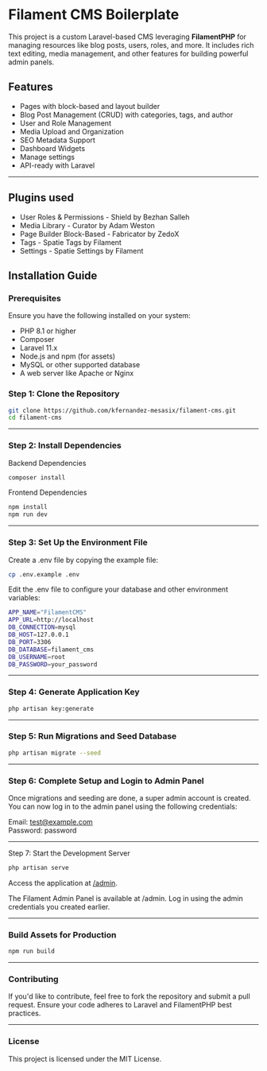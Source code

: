 # Filament CMS Boilerplate

This project is a custom Laravel-based CMS leveraging **FilamentPHP** for managing resources like blog posts, users, roles, and more. It includes rich text editing, media management, and other features for building powerful admin panels.

## Features

-   Pages with block-based and layout builder
-   Blog Post Management (CRUD) with categories, tags, and author
-   User and Role Management
-   Media Upload and Organization
-   SEO Metadata Support
-   Dashboard Widgets
-   Manage settings
-   API-ready with Laravel

---

## Plugins used

-   User Roles & Permissions - Shield by Bezhan Salleh
-   Media Library - Curator by Adam Weston
-   Page Builder Block-Based - Fabricator by ZedoX
-   Tags - Spatie Tags by Filament
-   Settings - Spatie Settings by Filament

## Installation Guide

### Prerequisites

Ensure you have the following installed on your system:

-   PHP 8.1 or higher
-   Composer
-   Laravel 11.x
-   Node.js and npm (for assets)
-   MySQL or other supported database
-   A web server like Apache or Nginx

### Step 1: Clone the Repository

```bash
git clone https://github.com/kfernandez-mesasix/filament-cms.git
cd filament-cms
```

---

### Step 2: Install Dependencies

Backend Dependencies

```bash
composer install
```

Frontend Dependencies

```bash
npm install
npm run dev
```

---

### Step 3: Set Up the Environment File

Create a .env file by copying the example file:

```bash
cp .env.example .env
```

Edit the .env file to configure your database and other environment variables:

```bash
APP_NAME="FilamentCMS"
APP_URL=http://localhost
DB_CONNECTION=mysql
DB_HOST=127.0.0.1
DB_PORT=3306
DB_DATABASE=filament_cms
DB_USERNAME=root
DB_PASSWORD=your_password
```

---

### Step 4: Generate Application Key

```bash
php artisan key:generate
```

---

### Step 5: Run Migrations and Seed Database

```bash
php artisan migrate --seed
```

---

### Step 6: Complete Setup and Login to Admin Panel

Once migrations and seeding are done, a super admin account is created. You can now log in to the admin panel using the following credentials:

Email: test@example.com  
Password: password

---

Step 7: Start the Development Server

```bash
php artisan serve
```

Access the application at [/admin](http://localhost:8000/admin).

The Filament Admin Panel is available at /admin. Log in using the admin credentials you created earlier.

---

### Build Assets for Production

```bash
npm run build
```

---

### Contributing

If you'd like to contribute, feel free to fork the repository and submit a pull request. Ensure your code adheres to Laravel and FilamentPHP best practices.

---

### License

This project is licensed under the MIT License.
